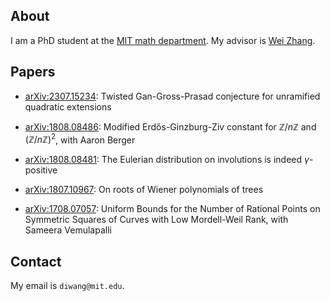 ## About

I am a PhD student at the [MIT math department](https://math.mit.edu/).
My advisor is [Wei Zhang](https://math.mit.edu/~wz2113/).

## Papers

- [arXiv:2307.15234](https://arxiv.org/abs/2307.15234):
  Twisted Gan-Gross-Prasad conjecture for unramified quadratic extensions

- [arXiv:1808.08486](https://arxiv.org/abs/1808.08486):
  Modified Erdős-Ginzburg-Ziv constant for $\mathbb{Z}/n\mathbb{Z}$ and $(\mathbb{Z}/n\mathbb{Z})^2$, with Aaron Berger

- [arXiv:1808.08481](https://arxiv.org/abs/1808.08481):
  The Eulerian distribution on involutions is indeed $\gamma$-positive

- [arXiv:1807.10967](https://arxiv.org/abs/1807.10967):
  On roots of Wiener polynomials of trees

- [arXiv:1708.07057](https://arxiv.org/abs/1708.07057):
  Uniform Bounds for the Number of Rational Points on Symmetric Squares of Curves with Low Mordell-Weil Rank, with Sameera Vemulapalli

## Contact

My email is `diwang@mit.edu`.
